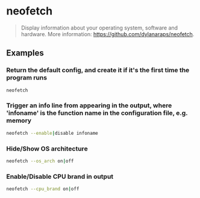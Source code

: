 # neofetch

> Display information about your operating system, software and hardware. More information: <https://github.com/dylanaraps/neofetch>.

## Examples

### Return the default config, and create it if it's the first time the program runs

```bash
neofetch
```

### Trigger an info line from appearing in the output, where 'infoname' is the function name in the configuration file, e.g. memory

```bash
neofetch --enable|disable infoname
```

### Hide/Show OS architecture

```bash
neofetch --os_arch on|off
```

### Enable/Disable CPU brand in output

```bash
neofetch --cpu_brand on|off
```
